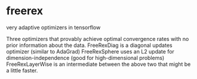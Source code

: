 # freerex
very adaptive optimizers in tensorflow

Three optimizers that provably achieve optimal convergence rates with no prior information about the data. 
FreeRexDiag is a diagonal updates optimizer (similar to AdaGrad)
FreeRexSphere uses an L2 update for dimension-independence (good for high-dimensional problems)
FreeRexLayerWise is an intermediate between the above two that might be a little faster.
